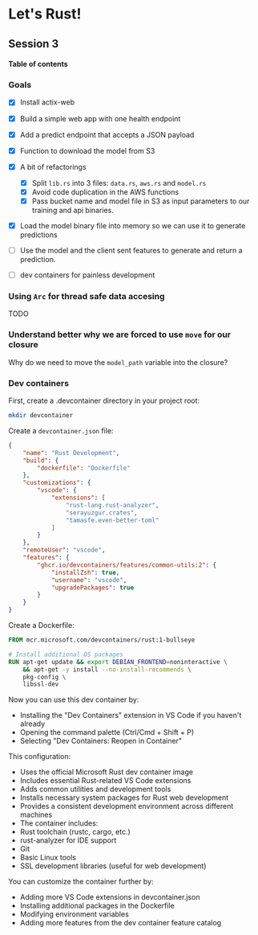 # Let's Rust!

## Session 3

#### Table of contents


### Goals
- [x] Install actix-web
- [x] Build a simple web app with one health endpoint
- [x] Add a predict endpoint that accepts a JSON payload
- [x] Function to download the model from S3
- [x] A bit of refactorings
    - [x] Split `lib.rs` into 3 files: `data.rs`, `aws.rs` and `model.rs`
    - [x] Avoid code duplication in the AWS functions
    - [x] Pass bucket name and model file in S3 as input parameters to our training and api binaries.
- [x] Load the model binary file into memory so we can use it to generate predictions
- [ ] Use the model and the client sent features to generate and return a prediction.
- [ ] dev containers for painless development


### Using `Arc` for thread safe data accesing
TODO

### Understand better why we are forced to use `move` for our closure
Why do we need to move the `model_path` variable into the closure?

### Dev containers

First, create a .devcontainer directory in your project root:
```bash
mkdir devcontainer
```
Create a `devcontainer.json` file:
```json
{
    "name": "Rust Development",
    "build": {
        "dockerfile": "Dockerfile"
    },
    "customizations": {
        "vscode": {
            "extensions": [
                "rust-lang.rust-analyzer",
                "serayuzgur.crates",
                "tamasfe.even-better-toml"
            ]
        }
    },
    "remoteUser": "vscode",
    "features": {
        "ghcr.io/devcontainers/features/common-utils:2": {
            "installZsh": true,
            "username": "vscode",
            "upgradePackages": true
        }
    }
}
```
Create a Dockerfile:
```Dockerfile
FROM mcr.microsoft.com/devcontainers/rust:1-bullseye

# Install additional OS packages
RUN apt-get update && export DEBIAN_FRONTEND=noninteractive \
    && apt-get -y install --no-install-recommends \
    pkg-config \
    libssl-dev
```

Now you can use this dev container by:
* Installing the "Dev Containers" extension in VS Code if you haven't already
* Opening the command palette (Ctrl/Cmd + Shift + P)
* Selecting "Dev Containers: Reopen in Container"

This configuration:
* Uses the official Microsoft Rust dev container image
* Includes essential Rust-related VS Code extensions
* Adds common utilities and development tools
* Installs necessary system packages for Rust web development
* Provides a consistent development environment across different machines
* The container includes:
* Rust toolchain (rustc, cargo, etc.)
* rust-analyzer for IDE support
* Git
* Basic Linux tools
* SSL development libraries (useful for web development)

You can customize the container further by:
* Adding more VS Code extensions in devcontainer.json
* Installing additional packages in the Dockerfile
* Modifying environment variables
* Adding more features from the dev container feature catalog